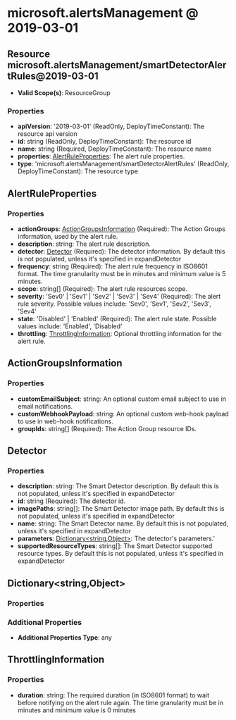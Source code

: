 # microsoft.alertsManagement @ 2019-03-01

## Resource microsoft.alertsManagement/smartDetectorAlertRules@2019-03-01
* **Valid Scope(s)**: ResourceGroup
### Properties
* **apiVersion**: '2019-03-01' (ReadOnly, DeployTimeConstant): The resource api version
* **id**: string (ReadOnly, DeployTimeConstant): The resource id
* **name**: string (Required, DeployTimeConstant): The resource name
* **properties**: [AlertRuleProperties](#alertruleproperties): The alert rule properties.
* **type**: 'microsoft.alertsManagement/smartDetectorAlertRules' (ReadOnly, DeployTimeConstant): The resource type

## AlertRuleProperties
### Properties
* **actionGroups**: [ActionGroupsInformation](#actiongroupsinformation) (Required): The Action Groups information, used by the alert rule.
* **description**: string: The alert rule description.
* **detector**: [Detector](#detector) (Required): The detector information. By default this is not populated, unless it's specified in expandDetector
* **frequency**: string (Required): The alert rule frequency in ISO8601 format. The time granularity must be in minutes and minimum value is 5 minutes.
* **scope**: string[] (Required): The alert rule resources scope.
* **severity**: 'Sev0' | 'Sev1' | 'Sev2' | 'Sev3' | 'Sev4' (Required): The alert rule severity. Possible values include: 'Sev0', 'Sev1', 'Sev2', 'Sev3', 'Sev4'
* **state**: 'Disabled' | 'Enabled' (Required): The alert rule state. Possible values include: 'Enabled', 'Disabled'
* **throttling**: [ThrottlingInformation](#throttlinginformation): Optional throttling information for the alert rule.

## ActionGroupsInformation
### Properties
* **customEmailSubject**: string: An optional custom email subject to use in email notifications.
* **customWebhookPayload**: string: An optional custom web-hook payload to use in web-hook notifications.
* **groupIds**: string[] (Required): The Action Group resource IDs.

## Detector
### Properties
* **description**: string: The Smart Detector description. By default this is not populated, unless it's specified in expandDetector
* **id**: string (Required): The detector id.
* **imagePaths**: string[]: The Smart Detector image path. By default this is not populated, unless it's specified in expandDetector
* **name**: string: The Smart Detector name. By default this is not populated, unless it's specified in expandDetector
* **parameters**: [Dictionary<string,Object>](#dictionarystringobject): The detector's parameters.'
* **supportedResourceTypes**: string[]: The Smart Detector supported resource types. By default this is not populated, unless it's specified in expandDetector

## Dictionary<string,Object>
### Properties
### Additional Properties
* **Additional Properties Type**: any

## ThrottlingInformation
### Properties
* **duration**: string: The required duration (in ISO8601 format) to wait before notifying on the alert rule again. The time granularity must be in minutes and minimum value is 0 minutes

